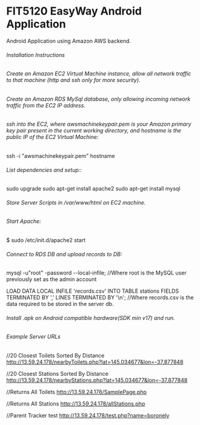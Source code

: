 # FIT5120 EasyWay Android Application

Android Application using Amazon AWS backend.

###### Installation Instructions

###### Create an Amazon EC2 Virtual Machine instance, allow all network traffic to that machine (http and ssh only for more security).

###### Create an Amazon RDS MySql database, only allowing incoming network traffic from the EC2 IP address.


###### ssh into the EC2, where awsmachinekeypair.pem is your Amazon primary key pair present in the current working directory, and hostname is the public IP of the EC2 Virtual Machine:
  ssh -i "awsmachinekeypair.pem" hostname
 


###### List dependencies and setup::
  sudo upgrade
  sudo apt-get install apache2
  sudo apt-get install mysql
  
  
###### Store Server Scripts in /var/www/html on EC2 machine.


###### Start Apache:

  $ sudo /etc/init.d/apache2 start
 
 
###### Connect to RDS DB and upload records to DB:

   mysql -u"root" -password --local-infile; //Where root is the MySQL user previously set as the admin account
   
   LOAD DATA LOCAL INFILE 'records.csv' INTO TABLE stations FIELDS TERMINATED BY ',' LINES TERMINATED BY '\n'; //Where records.csv is the data required to be stored in the server db.
   
   
###### Install .apk on Android compatible hardware(SDK min v17) and run.




###### Example Server URLs

//20 Closest Toilets Sorted By Distance
http://13.59.24.178/nearbyToilets.php?lat=145.034677&lon=-37.877848

//20 Closest Stations Sorted By Distance
http://13.59.24.178/nearbyStations.php?lat=145.034677&lon=-37.877848

//Returns All Toilets
http://13.59.24.178/SamplePage.php

//Returns All Stations
http://13.59.24.178/allStations.php

//Parent Tracker test
http://13.59.24.178/test.php?name=boronely
